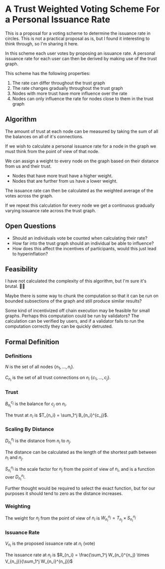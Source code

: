 # A Trust Weighted Voting Scheme For a Personal Issuance Rate

This is a proposal for a voting scheme to determine the issuance rate in circles. This is not a practical proposal as is, but I found it interesting to think through, so I'm sharing it here.

In this scheme each user votes by proposing an issuance rate. A personal issuance rate for each user can then be derived by making use of the trust graph.

This scheme has the following properties:

1. The rate can differ throughout the trust graph
2. The rate changes gradually throughout the trust graph
3. Nodes with more trust have more influence over the rate
4. Nodes can only influence the rate for nodes close to them in the trust graph

## Algorithm

The amount of trust at each node can be measured by taking the sum of all the balances on all of it's connections.

If we wish to calculate a personal issuance rate for a node in the graph we must think from the point of view of that node.

We can assign a weight to every node on the graph based on their distance from us and their trust.

- Nodes that have more trust have a higher weight.
- Nodes that are further from us have a lower weight.

The issuance rate can then be calculated as the weighted average of the votes across the graph.

If we repeat this calculation for every node we get a continuous gradually varying issuance rate across the trust graph.

## Open Questions

- Should an individuals vote be counted when calculating their rate?
- How far into the trust graph should an individual be able to influence?
- How does this affect the incentives of participants, would this just lead to hyperinflation?

## Feasibility

I have not calculated the complexity of this algorithm, but I'm sure it's brutal. 🤷‍♀️

Maybe there is some way to chunk the computation so that it can be run on bounded subsections of the graph and still produce similar results?

Some kind of incentivized off chain execution may be feasible for small graphs. Perhaps this computation could be run by validators? The calculation can be verified by users, and if a validator fails to run the computation correctly they can be quickly detrusted.

## Formal Definition

### Definitions

$N$ is the set of all nodes $\{n_1, ..., n_i\}$.

$C_{n_i}$ is the set of all trust connections on $n_i$ $\{c_1, ..., c_j\}$.

### Trust

$B_{n_i}^{c_j}$ is the balance for $c_j$ on $n_i$.

The trust at $n_i$ is $T_{n_i} = \sum_1^j B_{n_i}^{c_j}$.

### Scaling By Distance

$D_{n_i}^{n_j}$ is the distance from $n_i$ to $n_j$.

The distance can be calculated as the length of the shortest path between $n_i$ and $n_j$.

$S_{n_i}^{n_j}$ is the scale factor for $n_j$ from the point of view of $n_i$, and is a function over $D_{n_i}^{n_j}$.

Further thought would be required to select the exact function, but for our purposes it should tend to zero as the distance increases.

### Weighting

The weight for $n_j$ from the point of view of $n_i$ is $W_{n_i}^{n_j} = T_{n_j} \times S_{n_i}^{n_j}$

### Issuance Rate

$V_{n_i}$ is the proposed issuance rate at $n_i$ (vote)

The issuance rate at $n_i$ is $R_{n_i} = \frac{\sum_1^j W_{n_i}^{n_j} \times V_{n_j}}{\sum_1^j W_{n_i}^{n_j}}$
